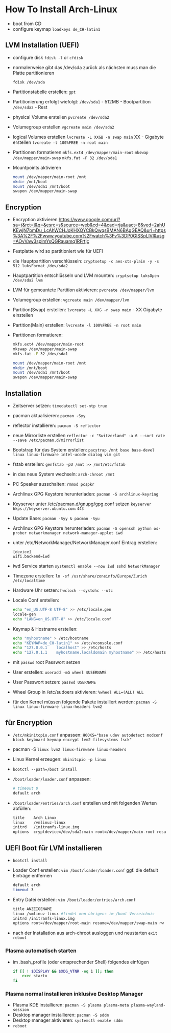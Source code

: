 # How To Install Arch-Linux

* boot from CD
* configure keymap `loadkeys de_CH-latin1`

## LVM Installation (UEFI)

* configure disk `fdisk -l` or `cfdisk`
* normalerweise gibt das /dev/sda zurück
   als nächsten muss man die Platte partitionieren

   `fdisk /dev/sda`

* Partitionstabelle erstellen: `gpt`

* Partitionierung erfolgt wiefolgt:
  `/dev/sda1` - 512MB - Bootpartition
  `/dev/sda2` - Rest

* physical Volume erstellen
  `pvcreate /dev/sda2`

* Volumegroup erstellen
  `vgcreate main /dev/sda2`

* logical Volumes erstellen
  `lvcreate -L XXGB -n swap main` XX - Gigabyte erstellen
  `lvcreate -l 100%FREE -n root main`

* Partitionen formatieren
  `mkfs.ext4 /dev/mapper/main-root`
  `mkswap /dev/mapper/main-swap`
  `mkfs.fat -F 32 /dev/sda1`

* Mountpoints aktivieren

   ```bash
   mount /dev/mapper/main-root /mnt
   mkdir /mnt/boot
   mount /dev/sda1 /mnt/boot
   swapon /dev/mapper/main-swap
   ```

## Encryption

* Encryption aktivieren
<https://www.google.com/url?sa=t&rct=j&q=&esrc=s&source=web&cd=4&cad=rja&uact=8&ved=2ahUKEwjN7bmDu_LcAhWCHJoKHXQYCBkQwqsBMAN6BAgGEAQ&url=https%3A%2F%2Fwww.youtube.com%2Fwatch%3Fv%3DP0GISSpLlVI&usg=AOvVaw3splmYsQGRauamq1RFrtjc>

* Festplatte wird so partitioniert wie für UEFI
* die Hauptpartition verschlüsseln: `cryptsetup -c aes-xts-plain -y -s 512 luksFormat /dev/sda2`
* Hauptpartition entschlüsseln und LVM mounten: `cryptsetup luksOpen /dev/sda2 lvm`
* LVM für gemountete Partition aktivieren: `pvcreate /dev/mapper/lvm`
* Volumegroup erstellen: `vgcreate main /dev/mapper/lvm`
* Partition(Swap) erstellen: `lvcreate -L XXG -n swap main` - XX Gigabyte einstellen
* Partition(Main) erstellen: `lvcreate -l 100%FREE -n root main`
* Partitionen formatieren:

   ``` bash
   mkfs.ext4 /dev/mapper/main-root
   mkswap /dev/mapper/main-swap
   mkfs.fat -F 32 /dev/sda1

   mount /dev/mapper/main-root /mnt
   mkdir /mnt/boot
   mount /dev/sda1 /mnt/boot
   swapon /dev/mapper/main-swap
   ```

## Installation

* Zeitserver setzen: `timedatectl set-ntp true`
* pacman aktualisieren: `pacman -Syy`
* reflector installieren: `pacman -S reflector`
* neue Mirrorliste erstellen `reflector -c "Switzerland" -a 6 --sort rate --save /etc/pacman.d/mirrorlist`
* Bootstrap für das System erstellen: `pacstrap /mnt base base-devel linux linux-firmware intel-ucode dialog vim git`
* fstab erstellen: `genfstab -pU /mnt >> /mnt/etc/fstab`
* in das neue System wechseln: `arch-chroot /mnt`
* PC Speaker ausschalten: `rmmod pcspkr`
* Archlinux GPG Keystore herunterladen: `pacman -S archlinux-keyring`
* Keyserver unter /etc/pacman.d/gnupg/gpg.conf setzen `keyserver hkps://keyserver.ubuntu.com:443`
* Update Base: `pacman -Syy & pacman -Syu`
* Archlinux GPG Keystore herunterladen: `pacman -S openssh python os-prober networkmanager network-manager-applet iwd`
* unter /etc/NetworkManager/NetworkManager.conf Eintrag erstellen:

  ```[bash]
  [device]
  wifi.backend=iwd
  ```

* iwd Service starten `systemctl enable --now iwd sshd NetworkManager`

* Timezone erstellen: `ln -sf /usr/share/zoneinfo/Europe/Zurich /etc/localtime`
* Hardware Uhr setzen: `hwclock --systohc --utc`
* Locale Conf erstellen:

   ```bash
   echo "en_US.UTF-8 UTF-8" >> /etc/locale.gen
   locale-gen
   echo "LANG=en_US.UTF-8" >> /etc/locale.conf
   ```

* Keymap & Hostname erstellen:

   ```bash
   echo "myhostname" > /etc/hostname
   echo "KEYMAP=de_CH-latin1" >> /etc/vconsole.conf
   echo "127.0.0.1    localhost" >> /etc/hosts
   echo "127.0.1.1    myhostname.localdomain myhostname" >> /etc/hosts
   ```

* mit `passwd` root Passwort setzen

* User erstellen: `useradd -mG wheel $USERNAME`
* User Passwort setzen: `passwd USERNAME`
* Wheel Group in /etc/sudoers aktivieren: `%wheel ALL=(ALL) ALL`
* für den Kernel müssen folgende Pakete installiert werden: `pacman -S linux linux-firmware linux-headers lvm2`

## für Encryption

* `/etc/mkinitcpio.conf` anpassen: `HOOKS="base udev autodetect modconf block keyboard keymap encrypt lvm2 filesystems fsck"`
* pacman -S `linux lvm2 linux-firmware linux-headers`
* Linux Kernel erzeugen: `mkinitcpio -p linux`
* `bootctl --path=/boot install`
* `/boot/loader/loader.conf` anpassen:

   ``` bash
   # timeout 0
   default arch
   ```

* `/boot/loader/entries/arch.conf` erstellen und mit folgenden Werten abfüllen:

   ``` bash
   title    Arch Linux
   linux    /vmlinuz-linux
   initrd   /initramfs-linux.img
   options  cryptdevice=/dev/sda2:main root=/dev/mapper/main-root resume=/dev/mapper/main-swap lang=de locale=de_DE.UTF-8
   ```

## UEFI Boot für LVM installieren

* `bootctl install`
* Loader Conf erstellen: `vim /boot/loader/loader.conf` ggf. die default Einträge entfernen

  ``` bash
  default arch
  timeout 3
  ```

* Entry Datei erstellen: `vim /boot/loader/entries/arch.conf`

  ``` bash
  title ANZEIGENAME
  linux /vmlinuz-linux #findet man übrigens im /boot Verzeichnis
  initrd /initramfs-linux.img
  options root=/dev/mapper/root-main resume=/dev/mapper/swap-main rw
  ```

* nach der Installation aus arch-chroot ausloggen und neustarten
   `exit`
   `reboot`

### Plasma automatisch starten

* im .bash_profile (oder entsprechender Shell) folgendes einfügen

   ``` bash
   if [[ ! $DISPLAY && $XDG_VTNR -eq 1 ]]; then
       exec startx
   fi
   ```

### Plasma normal installieren inklusive Desktop Manager

* Plasma KDE installieren: `pacman -S plasma plasma-meta plasma-wayland-session`
* Desktop manager installieren: `pacman -S sddm`
* Desktop manager aktivieren: `systemctl enable sddm`
* `reboot`
